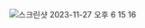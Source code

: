 ![스크린샷 2023-11-27 오후 6 15 16](https://github.com/codingTest-study-group/coding-study/assets/112863029/90bc5d6d-05d0-4605-bab3-41263045617e)
